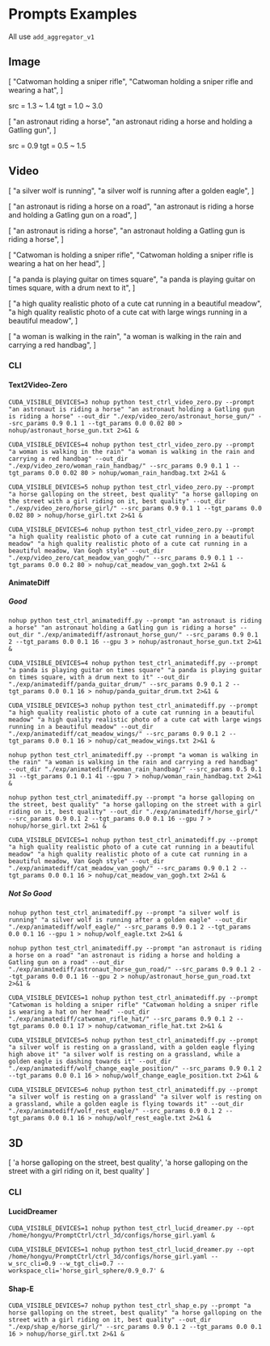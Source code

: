 # Prompts Examples

All use `add_aggregator_v1`

## Image

[
    "Catwoman holding a sniper rifle",
    "Catwoman holding a sniper rifle and wearing a hat",
]

src = 1.3 ~ 1.4
tgt = 1.0 ~ 3.0

[
    "an astronaut riding a horse",
    "an astronaut riding a horse and holding a Gatling gun",
]

src = 0.9
tgt = 0.5 ~ 1.5

## Video

[
    "a silver wolf is running",
    "a silver wolf is running after a golden eagle",
]

[
    "an astronaut is riding a horse on a road",
    "an astronaut is riding a horse and holding a Gatling gun on a road",
]

[
    "an astronaut is riding a horse",
    "an astronaut holding a Gatling gun is riding a horse",
]

[
    "Catwoman is holding a sniper rifle",
    "Catwoman holding a sniper rifle is wearing a hat on her head",
]

[
    "a panda is playing guitar on times square",
    "a panda is playing guitar on times square, with a drum next to it",
]

[
    "a high quality realistic photo of a cute cat running in a beautiful meadow",
    "a high quality realistic photo of a cute cat with large wings running in a beautiful meadow",
]

[
    "a woman is walking in the rain",
    "a woman is walking in the rain and carrying a red handbag",
]

### CLI

#### Text2Video-Zero

`CUDA_VISIBLE_DEVICES=3 nohup python test_ctrl_video_zero.py --prompt "an astronaut is riding a horse" "an astronaut holding a Gatling gun is riding a horse" --out_dir "./exp/video_zero/astronaut_horse_gun/" --src_params 0.9 0.1 1 --tgt_params 0.0 0.02 80 > nohup/astronaut_horse_gun.txt 2>&1 &`

`CUDA_VISIBLE_DEVICES=4 nohup python test_ctrl_video_zero.py --prompt "a woman is walking in the rain" "a woman is walking in the rain and carrying a red handbag" --out_dir "./exp/video_zero/woman_rain_handbag/" --src_params 0.9 0.1 1 --tgt_params 0.0 0.02 80 > nohup/woman_rain_handbag.txt 2>&1 &`

`CUDA_VISIBLE_DEVICES=5 nohup python test_ctrl_video_zero.py --prompt "a horse galloping on the street, best quality" "a horse galloping on the street with a girl riding on it, best quality" --out_dir "./exp/video_zero/horse_girl/" --src_params 0.9 0.1 1 --tgt_params 0.0 0.02 80 > nohup/horse_girl.txt 2>&1 &`

`CUDA_VISIBLE_DEVICES=6 nohup python test_ctrl_video_zero.py --prompt "a high quality realistic photo of a cute cat running in a beautiful meadow" "a high quality realistic photo of a cute cat running in a beautiful meadow, Van Gogh style" --out_dir "./exp/video_zero/cat_meadow_van_gogh/" --src_params 0.9 0.1 1 --tgt_params 0.0 0.2 80 > nohup/cat_meadow_van_gogh.txt 2>&1 &`

#### AnimateDiff

##### Good

`nohup python test_ctrl_animatediff.py --prompt "an astronaut is riding a horse" "an astronaut holding a Gatling gun is riding a horse" --out_dir "./exp/animatediff/astronaut_horse_gun/" --src_params 0.9 0.1 2 --tgt_params 0.0 0.1 16 --gpu 3 > nohup/astronaut_horse_gun.txt 2>&1 &`

`CUDA_VISIBLE_DEVICES=4 nohup python test_ctrl_animatediff.py --prompt "a panda is playing guitar on times square" "a panda is playing guitar on times square, with a drum next to it" --out_dir "./exp/animatediff/panda_guitar_drum/" --src_params 0.9 0.1 2 --tgt_params 0.0 0.1 16 > nohup/panda_guitar_drum.txt 2>&1 &`

`CUDA_VISIBLE_DEVICES=3 nohup python test_ctrl_animatediff.py --prompt "a high quality realistic photo of a cute cat running in a beautiful meadow" "a high quality realistic photo of a cute cat with large wings running in a beautiful meadow" --out_dir "./exp/animatediff/cat_meadow_wings/" --src_params 0.9 0.1 2 --tgt_params 0.0 0.1 16 > nohup/cat_meadow_wings.txt 2>&1 &`

`nohup python test_ctrl_animatediff.py --prompt "a woman is walking in the rain" "a woman is walking in the rain and carrying a red handbag" --out_dir "./exp/animatediff/woman_rain_handbag/" --src_params 0.5 0.1 31 --tgt_params 0.1 0.1 41 --gpu 7 > nohup/woman_rain_handbag.txt 2>&1 &`

`nohup python test_ctrl_animatediff.py --prompt "a horse galloping on the street, best quality" "a horse galloping on the street with a girl riding on it, best quality" --out_dir "./exp/animatediff/horse_girl/" --src_params 0.9 0.1 2 --tgt_params 0.0 0.1 16 --gpu 7 > nohup/horse_girl.txt 2>&1 &`

`CUDA_VISIBLE_DEVICES=1 nohup python test_ctrl_animatediff.py --prompt "a high quality realistic photo of a cute cat running in a beautiful meadow" "a high quality realistic photo of a cute cat running in a beautiful meadow, Van Gogh style" --out_dir "./exp/animatediff/cat_meadow_van_gogh/" --src_params 0.9 0.1 2 --tgt_params 0.0 0.1 16 > nohup/cat_meadow_van_gogh.txt 2>&1 &`

##### Not So Good

`nohup python test_ctrl_animatediff.py --prompt "a silver wolf is running" "a silver wolf is running after a golden eagle" --out_dir "./exp/animatediff/wolf_eagle/" --src_params 0.9 0.1 2 --tgt_params 0.0 0.1 16 --gpu 1 > nohup/wolf_eagle.txt 2>&1 &`

`nohup python test_ctrl_animatediff.py --prompt "an astronaut is riding a horse on a road" "an astronaut is riding a horse and holding a Gatling gun on a road" --out_dir "./exp/animatediff/astronaut_horse_gun_road/" --src_params 0.9 0.1 2 --tgt_params 0.0 0.1 16 --gpu 2 > nohup/astronaut_horse_gun_road.txt 2>&1 &`

`CUDA_VISIBLE_DEVICES=1 nohup python test_ctrl_animatediff.py --prompt "Catwoman is holding a sniper rifle" "Catwoman holding a sniper rifle is wearing a hat on her head" --out_dir "./exp/animatediff/catwoman_rifle_hat/" --src_params 0.9 0.1 2 --tgt_params 0.0 0.1 17 > nohup/catwoman_rifle_hat.txt 2>&1 &`

`CUDA_VISIBLE_DEVICES=5 nohup python test_ctrl_animatediff.py --prompt "a silver wolf is resting on a grassland, with a golden eagle flying high above it" "a silver wolf is resting on a grassland, while a golden eagle is dashing towards it" --out_dir "./exp/animatediff/wolf_change_eagle_position/" --src_params 0.9 0.1 2 --tgt_params 0.0 0.1 16 > nohup/wolf_change_eagle_position.txt 2>&1 &`

`CUDA_VISIBLE_DEVICES=6 nohup python test_ctrl_animatediff.py --prompt "a silver wolf is resting on a grassland" "a silver wolf is resting on a grassland, while a golden eagle is flying towards it" --out_dir "./exp/animatediff/wolf_rest_eagle/" --src_params 0.9 0.1 2 --tgt_params 0.0 0.1 16 > nohup/wolf_rest_eagle.txt 2>&1 &`

## 3D

[
    'a horse galloping on the street, best quality',
    'a horse galloping on the street with a girl riding on it, best quality'
]

### CLI

#### LucidDreamer

`CUDA_VISIBLE_DEVICES=1 nohup python test_ctrl_lucid_dreamer.py --opt /home/hongyu/PromptCtrl/ctrl_3d/configs/horse_girl.yaml &`

`CUDA_VISIBLE_DEVICES=1 nohup python test_ctrl_lucid_dreamer.py --opt /home/hongyu/PromptCtrl/ctrl_3d/configs/horse_girl.yaml --w_src_cli=0.9 --w_tgt_cli=0.7 --workspace_cli='horse_girl_sphere/0.9_0.7' &`

#### Shap-E

`CUDA_VISIBLE_DEVICES=7 nohup python test_ctrl_shap_e.py --prompt "a horse galloping on the street, best quality" "a horse galloping on the street with a girl riding on it, best quality" --out_dir "./exp/shap_e/horse_girl/" --src_params 0.9 0.1 2 --tgt_params 0.0 0.1 16 > nohup/horse_girl.txt 2>&1 &`